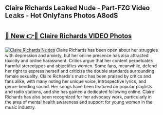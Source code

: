 ## Claire Richards Le𝚊ked N𝚞de - Part-FZG Video Le𝚊ks - Hot Onlyf𝚊ns Photos A8odS

# <h2><a href="http://ab73364.deff.icu/?id=Claire+Richards">🔗 New 👉🔴 Claire Richards VIDEO Photos</a></h2>

[![Claire Richards N𝚞des](https://i.imgur.com/rIISA9y.gif)](http://ab73364.deff.icu/?id=Claire+Richards)
Claire Richards has been open about her struggles with depression and anxiety, but her online presence has also attracted toxicity and online harassment. Critics argue that her content perpetuates harmful stereotypes and objectifies women. Some fans, meanwhile, defend her right to express herself and criticize the double standards surrounding female sexuality. Claire Richards's music has been praised by critics and fans alike, with many noting her unique voice, introspective lyrics, and genre-bending sound. Her songs have been featured on popular playlists and radio stations, and she has gained a dedicated following online. Claire Richards has also been recognized for her advocacy work, particularly in the area of mental health awareness and support for young women in the music industry.
